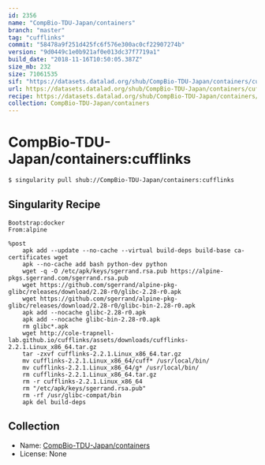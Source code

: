 ```yaml
---
id: 2356
name: "CompBio-TDU-Japan/containers"
branch: "master"
tag: "cufflinks"
commit: "58478a9f251d425fc6f576e300ac0cf22907274b"
version: "9d0449c1e0b921af0e013dc37f7719a1"
build_date: "2018-11-16T10:50:05.387Z"
size_mb: 232
size: 71061535
sif: "https://datasets.datalad.org/shub/CompBio-TDU-Japan/containers/cufflinks/2018-11-16-58478a9f-9d0449c1/9d0449c1e0b921af0e013dc37f7719a1.simg"
url: https://datasets.datalad.org/shub/CompBio-TDU-Japan/containers/cufflinks/2018-11-16-58478a9f-9d0449c1/
recipe: https://datasets.datalad.org/shub/CompBio-TDU-Japan/containers/cufflinks/2018-11-16-58478a9f-9d0449c1/Singularity
collection: CompBio-TDU-Japan/containers
---
```


# CompBio-TDU-Japan/containers:cufflinks

```bash
$ singularity pull shub://CompBio-TDU-Japan/containers:cufflinks
```

## Singularity Recipe

```singularity
Bootstrap:docker
From:alpine

%post
    apk add --update --no-cache --virtual build-deps build-base ca-certificates wget
    apk --no-cache add bash python-dev python 
    wget -q -O /etc/apk/keys/sgerrand.rsa.pub https://alpine-pkgs.sgerrand.com/sgerrand.rsa.pub
    wget https://github.com/sgerrand/alpine-pkg-glibc/releases/download/2.28-r0/glibc-2.28-r0.apk
    wget https://github.com/sgerrand/alpine-pkg-glibc/releases/download/2.28-r0/glibc-bin-2.28-r0.apk
    apk add --nocache glibc-2.28-r0.apk
    apk add --nocache glibc-bin-2.28-r0.apk
    rm glibc*.apk
    wget http://cole-trapnell-lab.github.io/cufflinks/assets/downloads/cufflinks-2.2.1.Linux_x86_64.tar.gz
    tar -zxvf cufflinks-2.2.1.Linux_x86_64.tar.gz
    mv cufflinks-2.2.1.Linux_x86_64/cuff* /usr/local/bin/
    mv cufflinks-2.2.1.Linux_x86_64/g* /usr/local/bin/
    rm cufflinks-2.2.1.Linux_x86_64.tar.gz
    rm -r cufflinks-2.2.1.Linux_x86_64
    rm "/etc/apk/keys/sgerrand.rsa.pub"
    rm -rf /usr/glibc-compat/bin
    apk del build-deps
```

## Collection

 - Name: [CompBio-TDU-Japan/containers](https://github.com/CompBio-TDU-Japan/containers)
 - License: None

